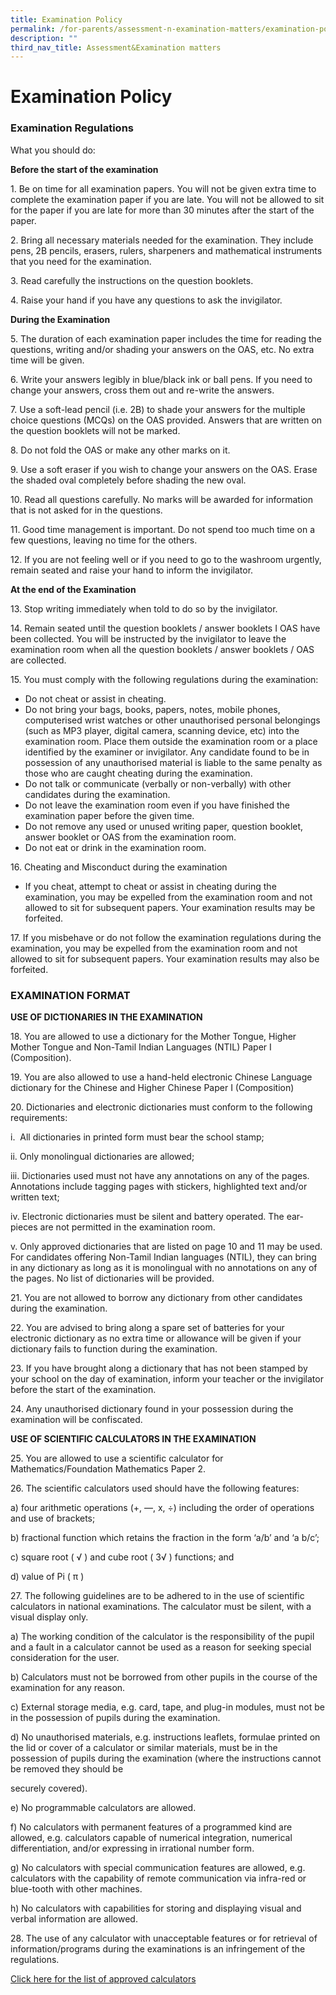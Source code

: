 ```yaml
---
title: Examination Policy
permalink: /for-parents/assessment-n-examination-matters/examination-policy
description: ""
third_nav_title: Assessment&Examination matters
---
```

# **Examination Policy**

### Examination Regulations

What you should do:

**Before the start of the examination**

1\. Be on time for all examination papers. You will not be given extra time to complete the examination paper if you are late. You will not be allowed to sit for the paper if you are late for more than 30 minutes after the start of the paper.

2\. Bring all necessary materials needed for the examination. They include pens, 2B pencils, erasers, rulers, sharpeners and mathematical instruments that you need for the examination.

3\. Read carefully the instructions on the question booklets.

4\. Raise your hand if you have any questions to ask the invigilator.


**During the Examination**

5\. The duration of each examination paper includes the time for reading the questions, writing and/or shading your answers on the OAS, etc. No extra time will be given.

6\. Write your answers legibly in blue/black ink or ball pens. If you need to change your answers, cross them out and re-write the answers.

7\. Use a soft-lead pencil (i.e. 2B) to shade your answers for the multiple choice questions (MCQs) on the OAS provided. Answers that are written on the question booklets will not be marked.

8\. Do not fold the OAS or make any other marks on it.

9\. Use a soft eraser if you wish to change your answers on the OAS. Erase the shaded oval completely before shading the new oval.

10\. Read all questions carefully. No marks will be awarded for information that is not asked for in the questions.

11\. Good time management is important. Do not spend too much time on a few questions, leaving no time for the others.

12\. If you are not feeling well or if you need to go to the washroom urgently, remain seated and raise your hand to inform the invigilator.

**At the end of the Examination**

13\. Stop writing immediately when told to do so by the invigilator.

14\. Remain seated until the question booklets / answer booklets I OAS have been collected. You will be instructed by the invigilator to leave the examination room when all the question booklets / answer booklets / OAS are collected.

15\. You must comply with the following regulations during the examination:

*   Do not cheat or assist in cheating.
*   Do not bring your bags, books, papers, notes, mobile phones, computerised wrist watches or other unauthorised personal belongings (such as MP3 player, digital camera, scanning device, etc) into the examination room. Place them outside the examination room or a place identified by the examiner or invigilator. Any candidate found to be in possession of any unauthorised material is liable to the same penalty as those who are caught cheating during the examination. 
*   Do not talk or communicate (verbally or non-verbally) with other candidates during the examination.
*   Do not leave the examination room even if you have finished the examination paper before the given time. 
*   Do not remove any used or unused writing paper, question booklet, answer booklet or OAS from the examination room.
*   Do not eat or drink in the examination room.

16\. Cheating and Misconduct during the examination

*   If you cheat, attempt to cheat or assist in cheating during the examination, you may be expelled from the examination room and not allowed to sit for subsequent papers. Your examination results may be forfeited.

17\. If you misbehave or do not follow the examination regulations during the examination, you may be expelled from the examination room and not allowed to sit for subsequent papers. Your examination results may also be forfeited.

### EXAMINATION FORMAT

**USE OF DICTIONARIES IN THE EXAMINATION**

18\. You are allowed to use a dictionary for the Mother Tongue, Higher Mother Tongue and Non-Tamil Indian Languages (NTIL) Paper I (Composition).

  

19\. You are also allowed to use a hand-held electronic Chinese Language dictionary for the Chinese and Higher Chinese Paper I (Composition)

  

20\. Dictionaries and electronic dictionaries must conform to the following requirements:

i.  All dictionaries in printed form must bear the school stamp;

ii. Only monolingual dictionaries are allowed;

iii. Dictionaries used must not have any annotations on any of the pages. Annotations include tagging pages with stickers, highlighted text and/or written text;

iv. Electronic dictionaries must be silent and battery operated. The ear-pieces are not permitted in the examination room.

v. Only approved dictionaries that are listed on page 10 and 11 may be used. For candidates offering Non-Tamil Indian languages (NTIL), they can bring in any dictionary as long as it is monolingual with no annotations on any of the pages. No list of dictionaries will be provided.

21\. You are not allowed to borrow any dictionary from other candidates during the examination.

22\. You are advised to bring along a spare set of batteries for your electronic dictionary as no extra time or allowance will be given if your dictionary fails to function during the examination.

23\. If you have brought along a dictionary that has not been stamped by your school on the day of examination, inform your teacher or the invigilator before the start of the examination.

24\. Any unauthorised dictionary found in your possession during the examination will be confiscated.

**USE OF SCIENTIFIC CALCULATORS IN THE EXAMINATION**

25\. You are allowed to use a scientific calculator for Mathematics/Foundation Mathematics Paper 2.

26\. The scientific calculators used should have the following features:

a) four arithmetic operations (+, —, x, ÷) including the order of operations and use of brackets;

b) fractional function which retains the fraction in the form ‘a/b’ and ‘a b/c’;

c) square root ( √ ) and cube root ( 3√ ) functions; and

d) value of Pi ( π )

27\. The following guidelines are to be adhered to in the use of scientific calculators in national examinations. The calculator must be silent, with a visual display only.

a) The working condition of the calculator is the responsibility of the pupil and a fault in a calculator cannot be used as a reason for seeking special consideration for the user.

b) Calculators must not be borrowed from other pupils in the course of the examination for any reason.

c) External storage media, e.g. card, tape, and plug-in modules, must not be in the possession of pupils during the examination.

d) No unauthorised materials, e.g. instructions leaflets, formulae printed on the lid or cover of a calculator or similar materials, must be in the possession of pupils during the examination (where the instructions cannot be removed they should be

securely covered).

e) No programmable calculators are allowed.

f) No calculators with permanent features of a programmed kind are allowed, e.g. calculators capable of numerical integration, numerical differentiation, and/or expressing in irrational number form.

g) No calculators with special communication features are allowed, e.g. calculators with the capability of remote communication via infra-red or blue-tooth with other machines.

h) No calculators with capabilities for storing and displaying visual and verbal information are allowed.

28\. The use of any calculator with unacceptable features or for retrieval of information/programs during the examinations is an infringement of the regulations.

[Click here for the list of approved calculators](/files/GuidelinesCalculators.pdf)
